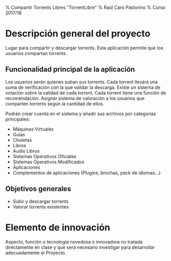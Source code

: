 % Compartir Torrents Libres "TorrentLibre"
% Raúl Caro Pastorino
% Curso 2017/18

# Descripción general del proyecto
Lugar para compartir y descargar torrents.
Esta aplicación permite que los usuarios compartan torrents.

## Funcionalidad principal de la aplicación
Los usuarios serán quienes suban sus torrents.
Cada torrent llevará una suma de verificación con la que validar la descarga.
Existe un sistema de votación sobre la calidad de cada torrent.
Cada torrent tiene una función de recomendación.
Asignar sistema de valoración a los usuarios que comparten torrents según la cantidad de ellos.

Podrán crear cuenta en el sistema y añadir sus archivos por categorías principales:
- Máquinas Virtuales
- Guías
- Chuletas
- Libros
- Audio Libros
- Sistemas Operativos Oficiales
- Sistemas Operativos Modificados
- Aplicaciones
- Complementos de aplicaciones (Plugins, brochas, pack de idiomas...)

## Objetivos generales
- Subir y descargar torrents
- Valorar torrents existentes

# Elemento de innovación
Aspecto, función o tecnología novedosa o innovadora no tratada directamente
en clase y que será necesario investigar para desarrollar adecuadamente el
Proyecto.

